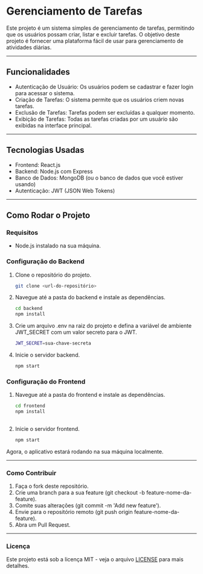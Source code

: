 # **Gerenciamento de Tarefas** 

Este projeto é um sistema simples de gerenciamento de tarefas, permitindo que os usuários possam criar, listar e excluir tarefas. O objetivo deste projeto é fornecer uma plataforma fácil de usar para gerenciamento de atividades diárias.  

---

## **Funcionalidades**

- Autenticação de Usuário: Os usuários podem se cadastrar e fazer login para acessar o sistema.  
- Criação de Tarefas: O sistema permite que os usuários criem novas tarefas.  
- Exclusão de Tarefas: Tarefas podem ser excluídas a qualquer momento.  
- Exibição de Tarefas: Todas as tarefas criadas por um usuário são exibidas na interface principal.

---

## **Tecnologias Usadas**

- Frontend: React.js  
- Backend: Node.js com Express  
- Banco de Dados: MongoDB (ou o banco de dados que você estiver usando)  
- Autenticação: JWT (JSON Web Tokens)

---

## **Como Rodar o Projeto**

### **Requisitos**

- Node.js instalado na sua máquina.

### **Configuração do Backend**  

1. Clone o repositório do projeto.
   ```bash
   git clone <url-do-repositório>
2. Navegue até a pasta do backend e instale as dependências.
   ```bash
   cd backend  
   npm install

3. Crie um arquivo .env na raiz do projeto e defina a variável de ambiente JWT_SECRET com um valor secreto para o JWT.  
    ```bash
   JWT_SECRET=sua-chave-secreta  

4. Inicie o servidor backend.
    ```bash 
   npm start  

### **Configuração do Frontend**

1. Navegue até a pasta do frontend e instale as dependências.
   ```bash
   cd frontend  
   npm install
     
2. Inicie o servidor frontend.
    ```bash
   npm start  

Agora, o aplicativo estará rodando na sua máquina localmente.  

---

### **Como Contribuir**

1. Faça o fork deste repositório.
2. Crie uma branch para a sua feature (git checkout -b feature-nome-da-feature).
3. Comite suas alterações (git commit -m 'Add new feature').
4. Envie para o repositório remoto (git push origin feature-nome-da-feature).
5. Abra um Pull Request.

---

### **Licença**

Este projeto está sob a licença MIT - veja o arquivo [LICENSE](LICENSE) para mais detalhes.  
